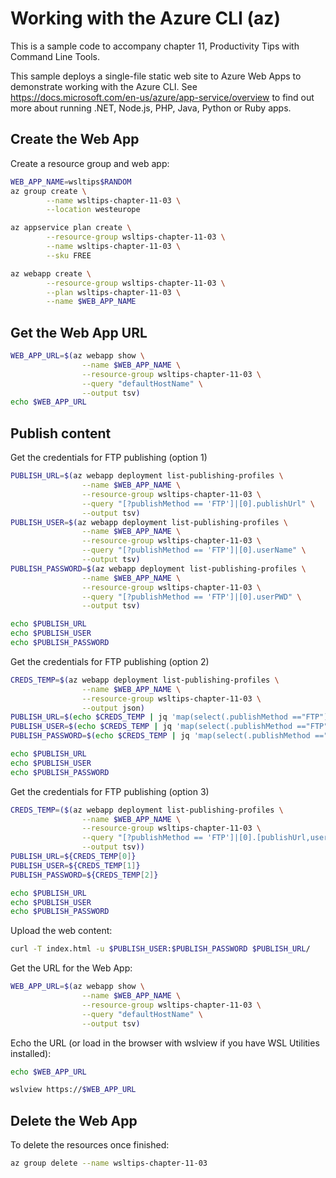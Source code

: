 # Working with the Azure CLI (az)

This is a sample code to accompany chapter 11, Productivity Tips with Command Line Tools.

This sample deploys a single-file static web site to Azure Web Apps to demonstrate working with the Azure CLI. See https://docs.microsoft.com/en-us/azure/app-service/overview to find out more about running .NET, Node.js, PHP, Java, Python or Ruby apps.

## Create the Web App

Create a resource group and web app:

```bash
WEB_APP_NAME=wsltips$RANDOM
az group create \
        --name wsltips-chapter-11-03 \
        --location westeurope

az appservice plan create \
        --resource-group wsltips-chapter-11-03 \
        --name wsltips-chapter-11-03 \
        --sku FREE

az webapp create \
        --resource-group wsltips-chapter-11-03 \
        --plan wsltips-chapter-11-03 \
        --name $WEB_APP_NAME
```

## Get the Web App URL

```bash
WEB_APP_URL=$(az webapp show \
                --name $WEB_APP_NAME \
                --resource-group wsltips-chapter-11-03 \
                --query "defaultHostName" \
                --output tsv)
echo $WEB_APP_URL
```

## Publish content

Get the credentials for FTP publishing (option 1)
```bash
PUBLISH_URL=$(az webapp deployment list-publishing-profiles \
                --name $WEB_APP_NAME \
                --resource-group wsltips-chapter-11-03 \
                --query "[?publishMethod == 'FTP']|[0].publishUrl" \
                --output tsv)
PUBLISH_USER=$(az webapp deployment list-publishing-profiles \
                --name $WEB_APP_NAME \
                --resource-group wsltips-chapter-11-03 \
                --query "[?publishMethod == 'FTP']|[0].userName" \
                --output tsv)
PUBLISH_PASSWORD=$(az webapp deployment list-publishing-profiles \
                --name $WEB_APP_NAME \
                --resource-group wsltips-chapter-11-03 \
                --query "[?publishMethod == 'FTP']|[0].userPWD" \
                --output tsv)

echo $PUBLISH_URL
echo $PUBLISH_USER
echo $PUBLISH_PASSWORD
```


Get the credentials for FTP publishing (option 2)
```bash
CREDS_TEMP=$(az webapp deployment list-publishing-profiles \
                --name $WEB_APP_NAME \
                --resource-group wsltips-chapter-11-03 \
                --output json)
PUBLISH_URL=$(echo $CREDS_TEMP | jq 'map(select(.publishMethod =="FTP"))[0].publishUrl' -r)
PUBLISH_USER=$(echo $CREDS_TEMP | jq 'map(select(.publishMethod =="FTP"))[0].userName' -r)
PUBLISH_PASSWORD=$(echo $CREDS_TEMP | jq 'map(select(.publishMethod =="FTP"))[0].userPWD' -r)

echo $PUBLISH_URL
echo $PUBLISH_USER
echo $PUBLISH_PASSWORD
```

Get the credentials for FTP publishing (option 3)
```bash
CREDS_TEMP=($(az webapp deployment list-publishing-profiles \
                --name $WEB_APP_NAME \
                --resource-group wsltips-chapter-11-03 \
                --query "[?publishMethod == 'FTP']|[0].[publishUrl,userName,userPWD]" \
                --output tsv))
PUBLISH_URL=${CREDS_TEMP[0]}
PUBLISH_USER=${CREDS_TEMP[1]}
PUBLISH_PASSWORD=${CREDS_TEMP[2]}

echo $PUBLISH_URL
echo $PUBLISH_USER
echo $PUBLISH_PASSWORD
```


Upload the web content:
```bash
curl -T index.html -u $PUBLISH_USER:$PUBLISH_PASSWORD $PUBLISH_URL/
```

Get the URL for the Web App:
```bash
WEB_APP_URL=$(az webapp show \
                --name $WEB_APP_NAME \
                --resource-group wsltips-chapter-11-03 \
                --query "defaultHostName" \
                --output tsv)
```

Echo the URL (or load in the browser with wslview if you have WSL Utilities installed):
```bash
echo $WEB_APP_URL

wslview https://$WEB_APP_URL
```

## Delete the Web App

To delete the resources once finished:
```bash
az group delete --name wsltips-chapter-11-03
```
